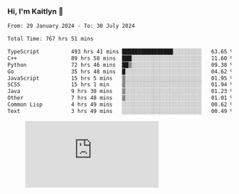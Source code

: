 ### Hi, I'm Kaitlyn 👋
<!--START_SECTION:waka-->

```txt
From: 29 January 2024 - To: 30 July 2024

Total Time: 767 hrs 51 mins

TypeScript          493 hrs 41 mins ████████████████░░░░░░░░░   63.65 %
C++                 89 hrs 58 mins  ███░░░░░░░░░░░░░░░░░░░░░░   11.60 %
Python              72 hrs 46 mins  ██▒░░░░░░░░░░░░░░░░░░░░░░   09.38 %
Go                  35 hrs 48 mins  █░░░░░░░░░░░░░░░░░░░░░░░░   04.62 %
JavaScript          15 hrs 5 mins   ▒░░░░░░░░░░░░░░░░░░░░░░░░   01.95 %
SCSS                15 hrs 1 min    ▒░░░░░░░░░░░░░░░░░░░░░░░░   01.94 %
Java                9 hrs 30 mins   ▒░░░░░░░░░░░░░░░░░░░░░░░░   01.23 %
Other               7 hrs 48 mins   ▒░░░░░░░░░░░░░░░░░░░░░░░░   01.01 %
Common Lisp         4 hrs 49 mins   ░░░░░░░░░░░░░░░░░░░░░░░░░   00.62 %
Text                3 hrs 49 mins   ░░░░░░░░░░░░░░░░░░░░░░░░░   00.49 %
```

<!--END_SECTION:waka-->

<figure><embed src="https://wakatime.com/share/@018d58bc-3d22-46c9-b2d7-4ed36fb8172d/243b5d9b-77cd-4133-89ff-dcc8f225fa18.svg"></embed></figure>
